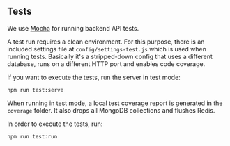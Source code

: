## Tests

We use [Mocha][mocha] for running backend API tests.

A test run requires a clean environment. For this purpose, there is an included settings file at 
`config/settings-test.js` which is used when running tests. Basically it's a stripped-down config that uses a 
different database, runs on a different HTTP port and enables code coverage.

If you want to execute the tests, run the server in test mode:

	npm run test:serve

When running in test mode, a local test coverage report is generated in the `coverage` folder. It also
drops all MongoDB collections and flushes Redis.

In order to execute the tests, run:

	npm run test:run

[mocha]: https://mochajs.org/
